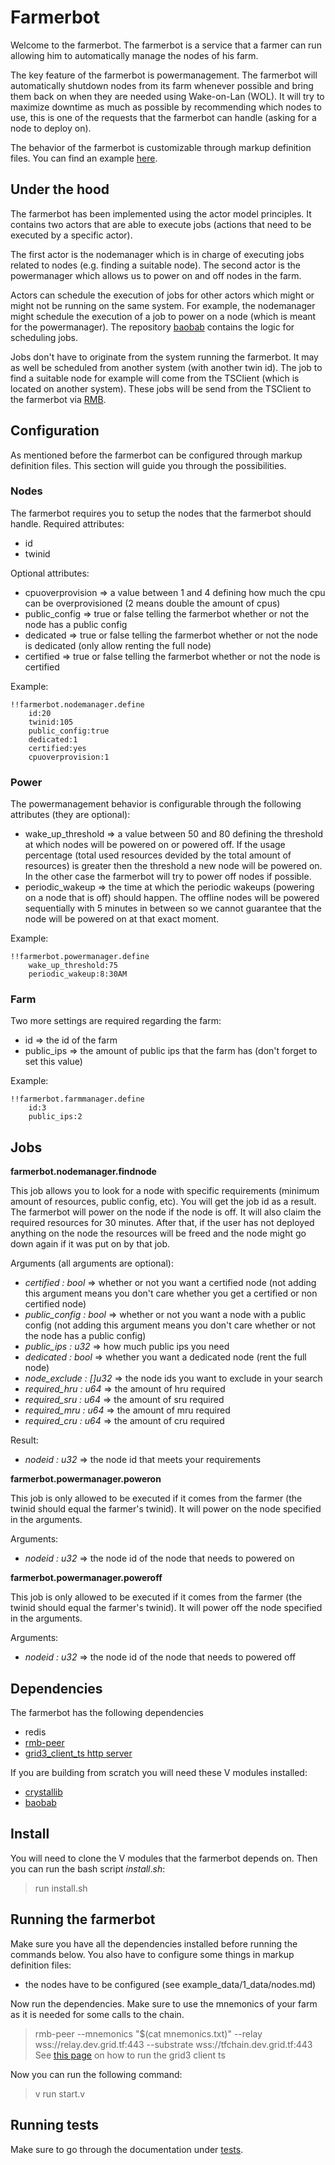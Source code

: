 # Farmerbot
Welcome to the farmerbot. The farmerbot is a service that a farmer can run allowing him to automatically manage the nodes of his farm. 

The key feature of the farmerbot is powermanagement. The farmerbot will automatically shutdown nodes from its farm whenever possible and bring them back on when they are needed using Wake-on-Lan (WOL). It will try to maximize downtime as much as possible by recommending which nodes to use, this is one of the requests that the farmerbot can handle (asking for a node to deploy on).

The behavior of the farmerbot is customizable through markup definition files. You can find an example [here](example_data/nodes.md). 

## Under the hood
The farmerbot has been implemented using the actor model principles. It contains two actors that are able to execute jobs (actions that need to be executed by a specific actor).

The first actor is the nodemanager which is in charge of executing jobs related to nodes (e.g. finding a suitable node). The second actor is the powermanager which allows us to power on and off nodes in the farm.

Actors can schedule the execution of jobs for other actors which might or might not be running on the same system. For example, the nodemanager might schedule the execution of a job to power on a node (which is meant for the powermanager). The repository [baobab](https://github.com/freeflowuniverse/baobab) contains the logic for scheduling jobs.

Jobs don't have to originate from the system running the farmerbot. It may as well be scheduled from another system (with another twin id). The job to find a suitable node for example will come from the TSClient (which is located on another system). These jobs will be send from the TSClient to the farmerbot via [RMB](https://github.com/threefoldtech/rmb-rs).

## Configuration
As mentioned before the farmerbot can be configured through markup definition files. This section will guide you through the possibilities.

### Nodes
The farmerbot requires you to setup the nodes that the farmerbot should handle. 
Required attributes:
- id
- twinid

Optional attributes:
- cpuoverprovision => a value between 1 and 4 defining how much the cpu can be overprovisioned (2 means double the amount of cpus)
- public_config => true or false telling the farmerbot whether or not the node has a public config
- dedicated => true or false telling the farmerbot whether or not the node is dedicated (only allow renting the full node)
- certified => true or false telling the farmerbot whether or not the node is certified

Example:
```
!!farmerbot.nodemanager.define
    id:20
    twinid:105
    public_config:true
    dedicated:1
    certified:yes
    cpuoverprovision:1
```

### Power
The powermanagement behavior is configurable through the following attributes (they are optional):
- wake_up_threshold => a value between 50 and 80 defining the threshold at which nodes will be powered on or powered off. If the usage percentage (total used resources devided by the total amount of resources) is greater then the threshold a new node will be powered on. In the other case the farmerbot will try to power off nodes if possible.
- periodic_wakeup => the time at which the periodic wakeups (powering on a node that is off) should happen. The offline nodes will be powered sequentially with 5 minutes in between so we cannot guarantee that the node will be powered on at that exact moment. 

Example:
```
!!farmerbot.powermanager.define
    wake_up_threshold:75
    periodic_wakeup:8:30AM
```

### Farm
Two more settings are required regarding the farm:
- id => the id of the farm
- public_ips => the amount of public ips that the farm has (don't forget to set this value)

Example:
```
!!farmerbot.farmmanager.define
    id:3
    public_ips:2
```

## Jobs

__farmerbot.nodemanager.findnode__

This job allows you to look for a node with specific requirements (minimum amount of resources, public config, etc). You will get the job id as a result. The farmerbot will power on the node if the node is off. It will also claim the required resources for 30 minutes. After that, if the user has not deployed anything on the node the resources will be freed and the node might go down again if it was put on by that job.

Arguments (all arguments are optional):
- _certified : bool_ => whether or not you want a certified node (not adding this argument means you don't care whether you get a certified or non certified node)
- _public_config : bool_ => whether or not you want a node with a public config (not adding this argument means you don't care whether or not the node has a public config)
- _public_ips : u32_ => how much public ips you need
- _dedicated : bool_ => whether you want a dedicated node (rent the full node)
- _node_exclude : []u32_ => the node ids you want to exclude in your search
- _required_hru : u64_ => the amount of hru required
- _required_sru : u64_ => the amount of sru required
- _required_mru : u64_ => the amount of mru required
- _required_cru : u64_ => the amount of cru required

Result:
- _nodeid : u32_ => the node id that meets your requirements

__farmerbot.powermanager.poweron__

This job is only allowed to be executed if it comes from the farmer (the twinid should equal the farmer's twinid). It will power on the node specified in the arguments.

Arguments:
- _nodeid : u32_ => the node id of the node that needs to powered on

__farmerbot.powermanager.poweroff__

This job is only allowed to be executed if it comes from the farmer (the twinid should equal the farmer's twinid). It will power off the node specified in the arguments.

Arguments:
- _nodeid : u32_ => the node id of the node that needs to powered off

## Dependencies
The farmerbot has the following dependencies
- redis
- [rmb-peer](https://github.com/threefoldtech/rmb-rs/releases)
- [grid3_client_ts http server](https://github.com/threefoldtech/grid3_client_ts/blob/development/docs/http_server.md)

If you are building from scratch you will need these V modules installed:
- [crystallib](https://github.com/freeflowuniverse/crystallib)
- [baobab](https://github.com/freeflowuniverse/baobab)

## Install
You will need to clone the V modules that the farmerbot depends on. Then you can run the bash script $install.sh$:
> run install.sh

## Running the farmerbot
Make sure you have all the dependencies installed before running the commands below. You also have to configure some things in markup definition files:

- the nodes have to be configured (see example_data/1_data/nodes.md)

Now run the dependencies. Make sure to use the mnemonics of your farm as it is needed for some calls to the chain.
> rmb-peer --mnemonics "$(cat mnemonics.txt)" --relay wss://relay.dev.grid.tf:443 --substrate wss://tfchain.dev.grid.tf:443
> See [this page](https://github.com/threefoldtech/grid3_client_ts/blob/development/docs/http_server.md) on how to run the grid3 client ts

Now you can run the following command:
> v run start.v

## Running tests
Make sure to go through the documentation under [tests](tests/README.md). 

